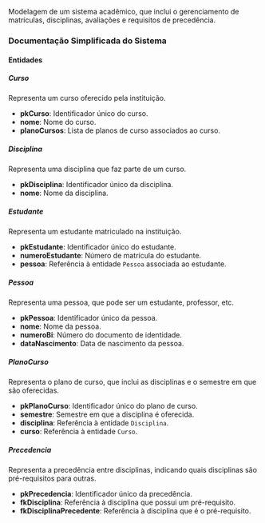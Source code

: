 Modelagem de um sistema acadêmico, que inclui o gerenciamento de matrículas, 
disciplinas, avaliações e requisitos de
precedência. 

### Documentação Simplificada do Sistema

#### Entidades

##### Curso
Representa um curso oferecido pela instituição.

- **pkCurso**: Identificador único do curso.
- **nome**: Nome do curso.
- **planoCursos**: Lista de planos de curso associados ao curso.

##### Disciplina
Representa uma disciplina que faz parte de um curso.

- **pkDisciplina**: Identificador único da disciplina.
- **nome**: Nome da disciplina.

##### Estudante
Representa um estudante matriculado na instituição.

- **pkEstudante**: Identificador único do estudante.
- **numeroEstudante**: Número de matrícula do estudante.
- **pessoa**: Referência à entidade `Pessoa` associada ao estudante.

##### Pessoa
Representa uma pessoa, que pode ser um estudante, professor, etc.

- **pkPessoa**: Identificador único da pessoa.
- **nome**: Nome da pessoa.
- **numeroBi**: Número do documento de identidade.
- **dataNascimento**: Data de nascimento da pessoa.

##### PlanoCurso
Representa o plano de curso, que inclui as disciplinas e o semestre em que são oferecidas.

- **pkPlanoCurso**: Identificador único do plano de curso.
- **semestre**: Semestre em que a disciplina é oferecida.
- **disciplina**: Referência à entidade `Disciplina`.
- **curso**: Referência à entidade `Curso`.

##### Precedencia
Representa a precedência entre disciplinas, indicando quais disciplinas são pré-requisitos para outras.

- **pkPrecedencia**: Identificador único da precedência.
- **fkDisciplina**: Referência à disciplina que possui um pré-requisito.
- **fkDisciplinaPrecedente**: Referência à disciplina que é o pré-requisito.

